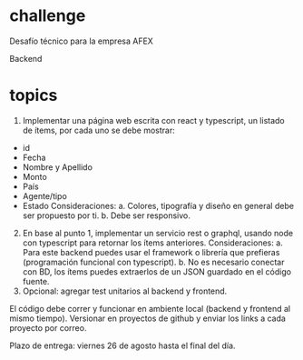 # challenge

Desafío técnico para la empresa AFEX

Backend

# topics
1. Implementar una página web escrita con react y typescript, un listado de ítems, por cada uno se debe mostrar:
- id
- Fecha
- Nombre y Apellido
- Monto
- País
- Agente/tipo
- Estado
Consideraciones:
a. Colores, tipografía y diseño en general debe ser propuesto por ti.
b. Debe ser responsivo.
2. En base al punto 1, implementar un servicio rest o graphql, usando node con typescript para retornar los ítems anteriores.
Consideraciones:
a. Para este backend puedes usar el framework o librería que prefieras (programación funcional con typescript).
b. No es necesario conectar con BD, los ítems puedes extraerlos de un JSON guardado en el código fuente.
3. Opcional: agregar test unitarios al backend y frontend.

El código debe correr y funcionar en ambiente local (backend y frontend al mismo tiempo). Versionar en proyectos de github y enviar los links a cada proyecto por correo.

Plazo de entrega: viernes 26 de agosto hasta el final del día.
